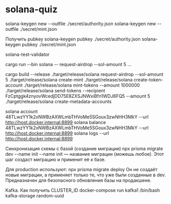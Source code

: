 # solana-quiz

solana-keygen new --outfile ./secret/authority.json
solana-keygen new --outfile ./secret/mint.json

Получить pubkey
solana-keygen pubkey ./secret/authority.json
solana-keygen pubkey ./secret/mint.json

solana-test-validator

cargo run --bin solana -- request-airdrop --sol-amount 5
...

cargo build --release
./target/release/solana request-airdrop --sol-amount 5
./target/release/solana create-mint
./target/release/solana create-token-account
./target/release/solana mint-tokens --amount 1000000
./target/release/solana send-tokens --recipient FzCptggk4znyovWcedjDD75E8ZXSJNWxiBfn1WDJ6FQ5 --amount 5
./target/release/solana create-metadata-accounts

solana account 48TLwzYY1k2xNWBzAXWLmbTHVoMe5SGoux3zwNHH3MkY --url http://host.docker.internal:8899
solana balance 48TLwzYY1k2xNWBzAXWLmbTHVoMe5SGoux3zwNHH3MkY --url http://host.docker.internal:8899
solana logs --url http://host.docker.internal:8899

Синхронизация схемы с базой (создание миграции)
npx prisma migrate dev --name init
--name init — название миграции (можешь любое).
Этот шаг создаст миграцию и применит её к базе.

Для production используют:
npx prisma migrate deploy
Он не создаёт новые миграции, а применяет только те, что уже были созданные в dev.
Предназначен для безопасного обновления базы на продакшене.

Kafka. Как получить CLUSTER_ID
docker-compose run kafka1 /bin/bash
kafka-storage random-uuid